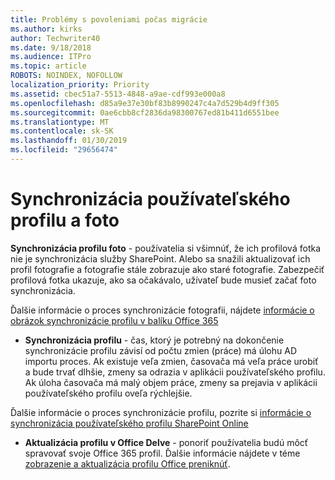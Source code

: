 ```yaml
---
title: Problémy s povoleniami počas migrácie
ms.author: kirks
author: Techwriter40
ms.date: 9/18/2018
ms.audience: ITPro
ms.topic: article
ROBOTS: NOINDEX, NOFOLLOW
localization_priority: Priority
ms.assetid: cbec51a7-5513-4848-a9ae-cdf993e000a8
ms.openlocfilehash: d85a9e37e30bf83b8990247c4a7d529b4d9ff305
ms.sourcegitcommit: 0ae6cbb8cf2836da98300767ed81b411d6551bee
ms.translationtype: MT
ms.contentlocale: sk-SK
ms.lasthandoff: 01/30/2019
ms.locfileid: "29656474"
---
```

# <a name="user-profile-and-photo-synchronization"></a>Synchronizácia používateľského profilu a foto

 **Synchronizácia profilu foto** - používatelia si všimnúť, že ich profilová fotka nie je synchronizácia služby SharePoint. Alebo sa snažili aktualizovať ich profil fotografie a fotografie stále zobrazuje ako staré fotografie. Zabezpečiť profilová fotka ukazuje, ako sa očakávalo, užívateľ bude musieť začať foto synchronizácia. 
  
Ďalšie informácie o proces synchronizácie fotografii, nájdete [informácie o obrázok synchronizácie profilu v balíku Office 365](https://go.microsoft.com/fwlink/?linkid=2022634)
  
- **Synchronizácia profilu** - čas, ktorý je potrebný na dokončenie synchronizácie profilu závisí od počtu zmien (práce) má úlohu AD importu proces. Ak existuje veľa zmien, časovača má veľa práce urobiť a bude trvať dlhšie, zmeny sa odrazia v aplikácii používateľského profilu. Ak úloha časovača má malý objem práce, zmeny sa prejavia v aplikácii používateľského profilu oveľa rýchlejšie. 
  
Ďalšie informácie o proces synchronizácie profilu, pozrite si [informácie o synchronizácia používateľského profilu SharePoint Online](https://go.microsoft.com/fwlink/?linkid=2022639)
    
- **Aktualizácia profilu v Office Delve** - ponoriť používatelia budú môcť spravovať svoje Office 365 profil. Ďalšie informácie nájdete v téme [zobrazenie a aktualizácia profilu Office preniknúť](https://support.office.com/article/View-and-update-your-profile-in-Office-Delve-4e84343b-eedf-45a1-aeb9-8627ccca14ba).
    

